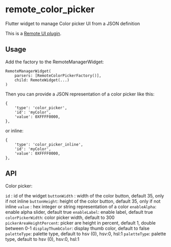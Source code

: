 # remote_color_picker

Flutter widget to manage Color picker UI from a JSON definition

This is a [Remote UI plugin][remote_ui].

## Usage

Add the factory to the RemoteManagerWidget:

```
RemoteManagerWidget(
    parsers: [RemoteColorPickerFactory()],
    child: RemoteWidget(...)
)
``` 

Then you can provide a JSON representation of a color picker like this:

```
{
    'type': 'color_picker',
    'id': 'myColor',
    'value': 0XFFFF0000,
},
```

or inline:
```
{
    'type': 'color_picker_inline',
    'id': 'myColor',
    'value': 0XFFFF0000,
},
```

## API
Color picker:

`id` : id of the widget
`buttonWidth` : width of the color button, default 35, only if not inline
`buttonHeight`: height of the color button, default 35, only if not inline
`value` : hex integer or string representation of a color
`enableAlpha`: enable alpha slider, default true
`enableLabel`: enable label, default true
`colorPickerWidth`: color picker width, default to 300
`pickerAreaHeightPercent`: picker are height in percent, default 1, double between 0-1
`displayThumbColor`: display thumb color, default to false
`paletteType`: palette type, default to hsv (0), hsv:0, hsl:1
`paletteType`: palette type, default to hsv (0), hsv:0, hsl:1

[remote_ui]: https://github.com/jaumard/remote_ui/tree/master/packages/remote_ui
